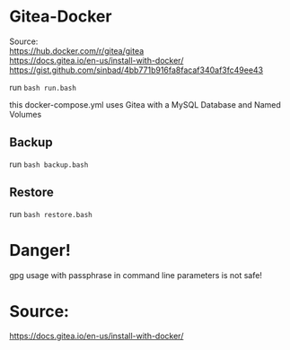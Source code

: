 # Gitea-Docker

Source:  
https://hub.docker.com/r/gitea/gitea  
https://docs.gitea.io/en-us/install-with-docker/  
https://gist.github.com/sinbad/4bb771b916fa8facaf340af3fc49ee43  

run `bash run.bash`

this docker-compose.yml uses Gitea with a MySQL Database and Named Volumes

## Backup

run `bash backup.bash`

## Restore

run `bash restore.bash`

# Danger!

gpg usage with passphrase in command line parameters is not safe!

# Source:

https://docs.gitea.io/en-us/install-with-docker/

